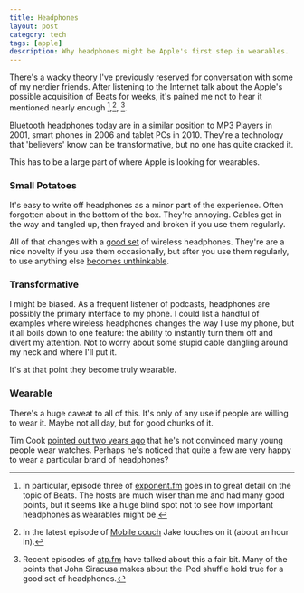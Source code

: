 ```yaml
---
title: Headphones
layout: post
category: tech
tags: [apple]
description: Why headphones might be Apple's first step in wearables.
---
```


There's a wacky theory I've previously reserved for conversation with some of my nerdier friends. After listening to the Internet talk about the Apple's possible acquisition of Beats for weeks, it's pained me not to hear it mentioned nearly enough [^1],[^2], [^3]. 

Bluetooth headphones today are in a similar position to MP3 Players in 2001, smart phones in 2006 and tablet PCs in 2010. They're a technology that 'believers' know can be transformative, but no one has quite cracked it. 

This has to be a large part of where Apple is looking for wearables.

### Small Potatoes

It's easy to write off headphones as a minor part of the experience. Often forgotten about in the bottom of the box. They're annoying. Cables get in the way and tangled up, then frayed and broken if you use them regularly.

All of that changes with a [good set][LG-tone] of wireless headphones. They're are a nice novelty if you use them occasionally, but after you use them regularly, to use anything else [becomes unthinkable][hypercritical-tomorrow]. 

### Transformative

I might be biased. As a frequent listener of podcasts, headphones are possibly the primary interface to my phone. I could list a handful of examples where wireless headphones changes the way I use my phone, but it all boils down to one feature: the ability to instantly turn them off and divert my attention. Not to worry about some stupid cable dangling around my neck and where I'll put it.

It's at that point they become truly wearable.

### Wearable

There's a huge caveat to all of this. It's only of any use if people are willing to wear it. Maybe not all day, but for good chunks of it.

Tim Cook [pointed out two years ago][all-things-d] that he's not convinced many young people wear watches. Perhaps he's noticed that quite a few are very happy to wear a particular brand of headphones?

[^1]: In particular, episode three of [exponent.fm][exponent] goes in to great detail on the topic of Beats. The hosts are much wiser than me and had many good points, but it seems like a huge blind spot not to see how important headphones as wearables might be.

[^2]: In the latest episode of [Mobile couch][mobile-couch] Jake touches on it (about an hour in).

[^3]: Recent episodes of [atp.fm][ATP] have talked about this a fair bit. Many of the points that John Siracusa makes about the iPod shuffle hold true for a good set of headphones.


[exponent]: http://exponent.fm/episode-003-valiantly-defending-jobs/
[mobile-couch]: http://jellystyle.com/podcasts/mobilecouch/32
[LG-tone]: http://www.lg.com/us/cell-phone-accessories/lg-HBS700-tone
[hypercritical-tomorrow]:http://hypercritical.co/2013/02/08/dont-stop-thinking-about-tomorrow
[ATP]:http://atp.fm/episodes/66
[all-things-d]: http://allthingsd.com/20120529/live-apple-ceo-tim-cooks-first-time-in-the-hot-seat-at-d/